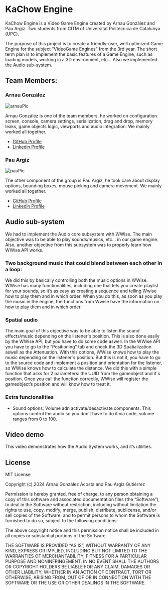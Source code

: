 # KaChow Engine

KaChow Engine is a Video Game Engine created by Arnau González and Pau Argiz. Two students from CITM of Universitat Politècnica de Catalunya (UPC).

The purpose of this project is to create a friendly-user, well optimized Game Engine for the subject “VideoGame Engines” from the 3rd year. The short term plan is to implement the basic features of a Game Engine, such as loading models, working in a 3D environment, etc… Also we implemented the Audio sub-system.

## Team Members:

### Arnau González

![arnauPic](https://github.com/arinWald/KaChowEngine/assets/99820809/84bdc202-9b27-4940-9270-d90577e8b385)

Arnau González is one of the team members, he worked on configuration screen, console, camera settings, serialization, drag and drop, memory leaks, game objects logic, viewports and audio integration. We mainly worked all together.

* [GitHub Profile](https://github.com/arinWald)
* [Linkedin Profile](https://www.linkedin.com/in/arnau-gonzalez/)


### Pau Argiz

![pauPic](https://github.com/arinWald/KaChowEngine/assets/99820809/9e08a22a-f9f9-4012-becc-eb139175f38b)


The other component of the group is Pau Argiz, he took care about display options, bounding boxes, mouse picking and camera movement. We mainly worked all together.

* [GitHub Profile](https://github.com/PauM4)
* [Linkedin Profile](https://www.linkedin.com/in/pau-argiz/)

## Audio sub-system

We had to implement the Audio core subsystem with WWise. The main objective was to be able to play sounds/musics, etc… in our game engine.
Also, another objective from this subsystem was to properly learn how WWise API works.

### Two background music that could blend between each other in a loop:

We did this by basically controlling both the music options in WWise. WWise has many functionalities, including one that lets you create playlist for your sounds, so it’s as easy as creating a sequence and telling Wwise how to play them and in which order. When you do this, as soon as you play the music in the engine, the functions from Wwise have the information on how to play them and in which order.

### Spatial audio

The main goal of this objective was to be able to listen the sound effects/music depending on the listener´s position. This is also done easily by the WWise API, but you have to do some code aswell. In the WWise API you have to go to the “Positioning” tab and check the 3D Spatialization aswell as the Attenuation. With this options, WWise knows how to play the music depending on the listener´s position. But this is not it, you have to go to the source code and implement a position and orientation for the listener, so WWise knows how to calculate the distance. We did this with a simple function that asks for 2 parameters: the UUID from the gameobject and it´s position. Once you call the function correctly, WWise will register the gameobject’s position and will know how to treat it.

### Extra funcionalities

- Sound options: Volume adn activate/desactivate components. This options control the audio so you don’t have to do it via code, volume ranges from 0 to 100.

## Video demo

This video demonstrates how the Audio System works, and it’s utilities.

## License

MIT License

Copyright (c) 2024 Arnau González Acosta and Pau Argiz Gutiérrez

Permission is hereby granted, free of charge, to any person obtaining a copy of this software and associated documentation files (the “Software”), to deal in the Software without restriction, including without limitation the rights to use, copy, modify, merge, publish, distribute, sublicense, and/or sell copies of the Software, and to permit persons to whom the Software is furnished to do so, subject to the following conditions:

The above copyright notice and this permission notice shall be included in all copies or substantial portions of the Software.

THE SOFTWARE IS PROVIDED “AS IS”, WITHOUT WARRANTY OF ANY KIND, EXPRESS OR IMPLIED, INCLUDING BUT NOT LIMITED TO THE WARRANTIES OF MERCHANTABILITY, FITNESS FOR A PARTICULAR PURPOSE AND NONINFRINGEMENT. IN NO EVENT SHALL THE AUTHORS OR COPYRIGHT HOLDERS BE LIABLE FOR ANY CLAIM, DAMAGES OR OTHER LIABILITY, WHETHER IN AN ACTION OF CONTRACT, TORT OR OTHERWISE, ARISING FROM, OUT OF OR IN CONNECTION WITH THE SOFTWARE OR THE USE OR OTHER DEALINGS IN THE SOFTWARE.
